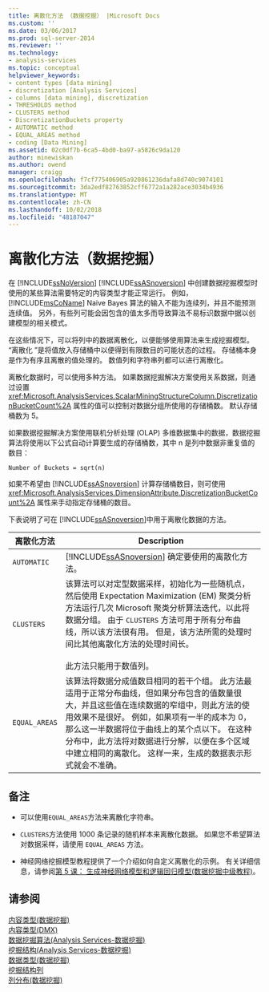 ```yaml
---
title: 离散化方法 （数据挖掘） |Microsoft Docs
ms.custom: ''
ms.date: 03/06/2017
ms.prod: sql-server-2014
ms.reviewer: ''
ms.technology:
- analysis-services
ms.topic: conceptual
helpviewer_keywords:
- content types [data mining]
- discretization [Analysis Services]
- columns [data mining], discretization
- THRESHOLDS method
- CLUSTERS method
- DiscretizationBuckets property
- AUTOMATIC method
- EQUAL_AREAS method
- coding [Data Mining]
ms.assetid: 02c0df7b-6ca5-4bd0-ba97-a5826c9da120
author: minewiskan
ms.author: owend
manager: craigg
ms.openlocfilehash: f7cf775406905a920861236dafa8d740c9074101
ms.sourcegitcommit: 3da2edf82763852cff6772a1a282ace3034b4936
ms.translationtype: MT
ms.contentlocale: zh-CN
ms.lasthandoff: 10/02/2018
ms.locfileid: "48187047"
---
```

# <a name="discretization-methods-data-mining"></a>离散化方法（数据挖掘）
  在 [!INCLUDE[ssNoVersion](../../includes/ssnoversion-md.md)] [!INCLUDE[ssASnoversion](../../includes/ssasnoversion-md.md)] 中创建数据挖掘模型时使用的某些算法需要特定的内容类型才能正常运行。 例如， [!INCLUDE[msCoName](../../includes/msconame-md.md)] Naive Bayes 算法的输入不能为连续列，并且不能预测连续值。 另外，有些列可能会因包含的值太多而导致算法不易标识数据中据以创建模型的相关模式。  
  
 在这些情况下，可以将列中的数据离散化，以便能够使用算法来生成挖掘模型。 “离散化 ”是将值放入存储桶中以便得到有限数目的可能状态的过程。 存储桶本身是作为有序且离散的值处理的。 数值列和字符串列都可以进行离散化。  
  
 离散化数据时，可以使用多种方法。 如果数据挖掘解决方案使用关系数据，则通过设置 <xref:Microsoft.AnalysisServices.ScalarMiningStructureColumn.DiscretizationBucketCount%2A> 属性的值可以控制对数据分组所使用的存储桶数。 默认存储桶数为 5。  
  
 如果数据挖掘解决方案使用联机分析处理 (OLAP) 多维数据集中的数据，数据挖掘算法将使用以下公式自动计算要生成的存储桶数，其中 n 是列中数据非重复值的数目：  
  
 `Number of Buckets = sqrt(n)`  
  
 如果不希望由 [!INCLUDE[ssASnoversion](../../includes/ssasnoversion-md.md)] 计算存储桶数目，则可使用 <xref:Microsoft.AnalysisServices.DimensionAttribute.DiscretizationBucketCount%2A> 属性来手动指定存储桶的数目。  
  
 下表说明了可在 [!INCLUDE[ssASnoversion](../../includes/ssasnoversion-md.md)]中用于离散化数据的方法。  
  
|离散化方法|Description|  
|---------------------------|-----------------|  
|`AUTOMATIC`|[!INCLUDE[ssASnoversion](../../includes/ssasnoversion-md.md)] 确定要使用的离散化方法。|  
|`CLUSTERS`|该算法可以对定型数据采样，初始化为一些随机点，然后使用 Expectation Maximization (EM) 聚类分析方法运行几次 Microsoft 聚类分析算法迭代，以此将数据分组。 由于 `CLUSTERS` 方法可用于所有分布曲线，所以该方法很有用。 但是，该方法所需的处理时间比其他离散化方法的处理时间长。<br /><br /> 此方法只能用于数值列。|  
|`EQUAL_AREAS`|该算法将数据分成值数目相同的若干个组。 此方法最适用于正常分布曲线，但如果分布包含的值数量很大，并且这些值在连续数据的窄组中，则此方法的使用效果不是很好。 例如，如果项有一半的成本为 0，那么这一半数据将位于曲线上的某个点以下。 在这种分布中，此方法将对数据进行分解，以便在多个区域中建立相同的离散化。 这样一来，生成的数据表示形式就会不准确。|  
  
## <a name="remarks"></a>备注  
  
-   可以使用`EQUAL_AREAS`方法来离散化字符串。  
  
-   `CLUSTERS`方法使用 1000 条记录的随机样本来离散化数据。 如果您不希望算法对数据采样，请使用 `EQUAL_AREAS` 方法。  
  
-   神经网络挖掘模型教程提供了一个介绍如何自定义离散化的示例。 有关详细信息，请参阅[第 5 课： 生成神经网络模型和逻辑回归模型&#40;数据挖掘中级教程&#41;](../../tutorials/lesson-5-build-models-intermediate-data-mining-tutorial.md)。  
  
## <a name="see-also"></a>请参阅  
 [内容类型&#40;数据挖掘&#41;](content-types-data-mining.md)   
 [内容类型&#40;DMX&#41;](/sql/dmx/content-types-dmx)   
 [数据挖掘算法&#40;Analysis Services-数据挖掘&#41;](data-mining-algorithms-analysis-services-data-mining.md)   
 [挖掘结构&#40;Analysis Services-数据挖掘&#41;](mining-structures-analysis-services-data-mining.md)   
 [数据类型&#40;数据挖掘&#41;](data-types-data-mining.md)   
 [挖掘结构列](mining-structure-columns.md)   
 [列分布&#40;数据挖掘&#41;](column-distributions-data-mining.md)  
  
  
